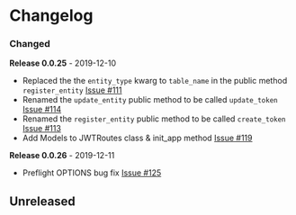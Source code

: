 # Changelog

### Changed

**Release 0.0.25** - 2019-12-10

- Replaced the the `entity_type` kwarg to `table_name` in the public method `register_entity` [Issue #111](https://github.com/joegasewicz/Flask-JWT-Router/issues/111)
- Renamed the `update_entity` public method to be called `update_token` [Issue #114](https://github.com/joegasewicz/Flask-JWT-Router/issues/114)
- Renamed the `register_entity` public method to be called `create_token` [Issue #113](https://github.com/joegasewicz/Flask-JWT-Router/issues/113)
- Add Models to JWTRoutes class & init_app method [Issue #119](https://github.com/joegasewicz/Flask-JWT-Router/issues/119)


**Release 0.0.26** - 2019-12-11

- Preflight OPTIONS bug fix [Issue #125](https://github.com/joegasewicz/Flask-JWT-Router/issues/125)

## Unreleased